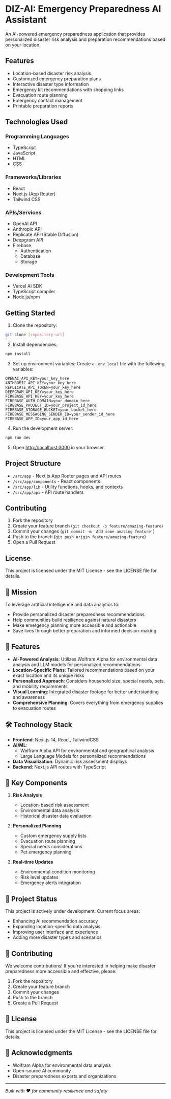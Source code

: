 # DIZ-AI: Emergency Preparedness AI Assistant

An AI-powered emergency preparedness application that provides personalized disaster risk analysis and preparation recommendations based on your location.

## Features

- Location-based disaster risk analysis
- Customized emergency preparation plans
- Interactive disaster type information
- Emergency kit recommendations with shopping links
- Evacuation route planning
- Emergency contact management
- Printable preparation reports

## Technologies Used

### Programming Languages
- TypeScript
- JavaScript
- HTML
- CSS

### Frameworks/Libraries
- React
- Next.js (App Router)
- Tailwind CSS

### APIs/Services
- OpenAI API
- Anthropic API
- Replicate API (Stable Diffusion)
- Deepgram API
- Firebase
  - Authentication
  - Database
  - Storage

### Development Tools
- Vercel AI SDK
- TypeScript compiler
- Node.js/npm

## Getting Started

1. Clone the repository:
```bash
git clone [repository-url]
```

2. Install dependencies:
```bash
npm install
```

3. Set up environment variables:
Create a `.env.local` file with the following variables:
```env
OPENAI_API_KEY=your_key_here
ANTHROPIC_API_KEY=your_key_here
REPLICATE_API_TOKEN=your_key_here
DEEPGRAM_API_KEY=your_key_here
FIREBASE_API_KEY=your_key_here
FIREBASE_AUTH_DOMAIN=your_domain_here
FIREBASE_PROJECT_ID=your_project_id_here
FIREBASE_STORAGE_BUCKET=your_bucket_here
FIREBASE_MESSAGING_SENDER_ID=your_sender_id_here
FIREBASE_APP_ID=your_app_id_here
```

4. Run the development server:
```bash
npm run dev
```

5. Open [http://localhost:3000](http://localhost:3000) in your browser.

## Project Structure

- `/src/app` - Next.js App Router pages and API routes
- `/src/app/components` - React components
- `/src/app/lib` - Utility functions, hooks, and contexts
- `/src/app/api` - API route handlers

## Contributing

1. Fork the repository
2. Create your feature branch (`git checkout -b feature/amazing-feature`)
3. Commit your changes (`git commit -m 'Add some amazing feature'`)
4. Push to the branch (`git push origin feature/amazing-feature`)
5. Open a Pull Request

## License

This project is licensed under the MIT License - see the LICENSE file for details.

## 🎯 Mission

To leverage artificial intelligence and data analytics to:
- Provide personalized disaster preparedness recommendations
- Help communities build resilience against natural disasters
- Make emergency planning more accessible and actionable
- Save lives through better preparation and informed decision-making

## 🚀 Features

- **AI-Powered Analysis**: Utilizes Wolfram Alpha for environmental data analysis and LLM models for personalized recommendations
- **Location-Specific Plans**: Tailored recommendations based on your exact location and its unique risks
- **Personalized Approach**: Considers household size, special needs, pets, and mobility requirements
- **Visual Learning**: Integrated disaster footage for better understanding and awareness
- **Comprehensive Planning**: Covers everything from emergency supplies to evacuation routes

## 🛠 Technology Stack

- **Frontend**: Next.js 14, React, TailwindCSS
- **AI/ML**: 
  - Wolfram Alpha API for environmental and geographical analysis
  - Large Language Models for personalized recommendations
- **Data Visualization**: Dynamic risk assessment displays
- **Backend**: Next.js API routes with TypeScript

## 🌟 Key Components

1. **Risk Analysis**
   - Location-based risk assessment
   - Environmental data analysis
   - Historical disaster data evaluation

2. **Personalized Planning**
   - Custom emergency supply lists
   - Evacuation route planning
   - Special needs considerations
   - Pet emergency planning

3. **Real-time Updates**
   - Environmental condition monitoring
   - Risk level updates
   - Emergency alerts integration

## 🚧 Project Status

This project is actively under development. Current focus areas:
- Enhancing AI recommendation accuracy
- Expanding location-specific data analysis
- Improving user interface and experience
- Adding more disaster types and scenarios

## 🤝 Contributing

We welcome contributions! If you're interested in helping make disaster preparedness more accessible and effective, please:
1. Fork the repository
2. Create your feature branch
3. Commit your changes
4. Push to the branch
5. Create a Pull Request

## 📝 License

This project is licensed under the MIT License - see the LICENSE file for details.

## 🙏 Acknowledgments

- Wolfram Alpha for environmental data analysis
- Open-source AI community
- Disaster preparedness experts and organizations

---

*Built with ❤️ for community resilience and safety*
